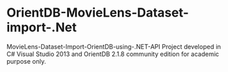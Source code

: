 # OrientDB-MovieLens-Dataset-import-.Net
MovieLens-Dataset-Import-OrientDB-using-.NET-API 
Project developed in C# Visual Studio 2013  and OrientDB 2.1.8 community edition for academic purpose only.
